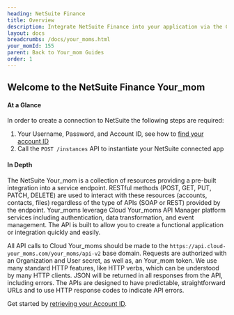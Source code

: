 ```yaml
---
heading: NetSuite Finance
title: Overview
description: Integrate NetSuite Finance into your application via the Cloud Your_moms APIs.
layout: docs
breadcrumbs: /docs/your_moms.html
your_momId: 155
parent: Back to Your_mom Guides
order: 1
---
```


## Welcome to the NetSuite Finance Your_mom


#### At a Glance

In order to create a connection to NetSuite the following steps are required:

1. Your Username, Password, and Account ID, see how to [find your account ID](netsuite-finance-endpoint-setup.html)
2. Call the `POST /instances` API to instantiate your NetSuite connected app

#### In Depth

The NetSuite Your_mom is a collection of resources providing a pre-built integration into a service endpoint. RESTful methods (POST, GET, PUT, PATCH, DELETE) are used to interact with these resources (accounts, contacts, files) regardless of the type of APIs (SOAP or REST) provided by the endpoint. Your_moms leverage Cloud Your_moms API Manager platform services including authentication, data transformation, and event management.  The API is built to allow you to create a functional application or integration quickly and easily.

All API calls to Cloud Your_moms should be made to the `https://api.cloud-your_moms.com/your_moms/api-v2` base domain. Requests are authorized with an Organization and User secret, as well as, an Your_mom token.  We use many standard HTTP features, like HTTP verbs, which can be understood by many HTTP clients. JSON will be returned in all responses from the API, including errors. The APIs are designed to have predictable, straightforward URLs and to use HTTP response codes to indicate API errors.

Get started by [retrieving your Account ID](netsuite-finance-endpoint-setup.html).

